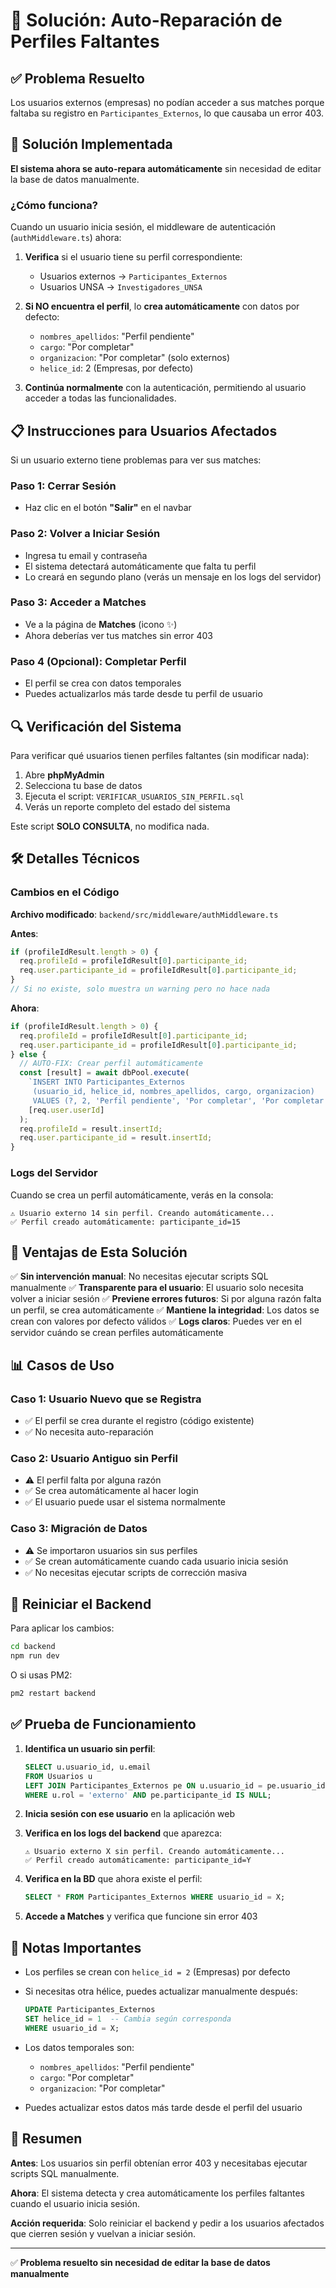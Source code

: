 # 🔧 Solución: Auto-Reparación de Perfiles Faltantes

## ✅ Problema Resuelto

Los usuarios externos (empresas) no podían acceder a sus matches porque faltaba su registro en `Participantes_Externos`, lo que causaba un error 403.

## 🎯 Solución Implementada

**El sistema ahora se auto-repara automáticamente** sin necesidad de editar la base de datos manualmente.

### ¿Cómo funciona?

Cuando un usuario inicia sesión, el middleware de autenticación (`authMiddleware.ts`) ahora:

1. **Verifica** si el usuario tiene su perfil correspondiente:
   - Usuarios externos → `Participantes_Externos`
   - Usuarios UNSA → `Investigadores_UNSA`

2. **Si NO encuentra el perfil**, lo **crea automáticamente** con datos por defecto:
   - `nombres_apellidos`: "Perfil pendiente"
   - `cargo`: "Por completar"
   - `organizacion`: "Por completar" (solo externos)
   - `helice_id`: 2 (Empresas, por defecto)

3. **Continúa normalmente** con la autenticación, permitiendo al usuario acceder a todas las funcionalidades.

## 📋 Instrucciones para Usuarios Afectados

Si un usuario externo tiene problemas para ver sus matches:

### Paso 1: Cerrar Sesión
- Haz clic en el botón **"Salir"** en el navbar

### Paso 2: Volver a Iniciar Sesión
- Ingresa tu email y contraseña
- El sistema detectará automáticamente que falta tu perfil
- Lo creará en segundo plano (verás un mensaje en los logs del servidor)

### Paso 3: Acceder a Matches
- Ve a la página de **Matches** (icono ✨)
- Ahora deberías ver tus matches sin error 403

### Paso 4 (Opcional): Completar Perfil
- El perfil se crea con datos temporales
- Puedes actualizarlos más tarde desde tu perfil de usuario

## 🔍 Verificación del Sistema

Para verificar qué usuarios tienen perfiles faltantes (sin modificar nada):

1. Abre **phpMyAdmin**
2. Selecciona tu base de datos
3. Ejecuta el script: `VERIFICAR_USUARIOS_SIN_PERFIL.sql`
4. Verás un reporte completo del estado del sistema

Este script **SOLO CONSULTA**, no modifica nada.

## 🛠️ Detalles Técnicos

### Cambios en el Código

**Archivo modificado**: `backend/src/middleware/authMiddleware.ts`

**Antes**:
```typescript
if (profileIdResult.length > 0) {
  req.profileId = profileIdResult[0].participante_id;
  req.user.participante_id = profileIdResult[0].participante_id;
}
// Si no existe, solo muestra un warning pero no hace nada
```

**Ahora**:
```typescript
if (profileIdResult.length > 0) {
  req.profileId = profileIdResult[0].participante_id;
  req.user.participante_id = profileIdResult[0].participante_id;
} else {
  // AUTO-FIX: Crear perfil automáticamente
  const [result] = await dbPool.execute(
    `INSERT INTO Participantes_Externos 
     (usuario_id, helice_id, nombres_apellidos, cargo, organizacion) 
     VALUES (?, 2, 'Perfil pendiente', 'Por completar', 'Por completar')`,
    [req.user.userId]
  );
  req.profileId = result.insertId;
  req.user.participante_id = result.insertId;
}
```

### Logs del Servidor

Cuando se crea un perfil automáticamente, verás en la consola:

```
⚠️ Usuario externo 14 sin perfil. Creando automáticamente...
✅ Perfil creado automáticamente: participante_id=15
```

## 🎯 Ventajas de Esta Solución

✅ **Sin intervención manual**: No necesitas ejecutar scripts SQL manualmente
✅ **Transparente para el usuario**: El usuario solo necesita volver a iniciar sesión
✅ **Previene errores futuros**: Si por alguna razón falta un perfil, se crea automáticamente
✅ **Mantiene la integridad**: Los datos se crean con valores por defecto válidos
✅ **Logs claros**: Puedes ver en el servidor cuándo se crean perfiles automáticamente

## 📊 Casos de Uso

### Caso 1: Usuario Nuevo que se Registra
- ✅ El perfil se crea durante el registro (código existente)
- ✅ No necesita auto-reparación

### Caso 2: Usuario Antiguo sin Perfil
- ⚠️ El perfil falta por alguna razón
- ✅ Se crea automáticamente al hacer login
- ✅ El usuario puede usar el sistema normalmente

### Caso 3: Migración de Datos
- ⚠️ Se importaron usuarios sin sus perfiles
- ✅ Se crean automáticamente cuando cada usuario inicia sesión
- ✅ No necesitas ejecutar scripts de corrección masiva

## 🔄 Reiniciar el Backend

Para aplicar los cambios:

```bash
cd backend
npm run dev
```

O si usas PM2:
```bash
pm2 restart backend
```

## ✅ Prueba de Funcionamiento

1. **Identifica un usuario sin perfil**:
   ```sql
   SELECT u.usuario_id, u.email 
   FROM Usuarios u
   LEFT JOIN Participantes_Externos pe ON u.usuario_id = pe.usuario_id
   WHERE u.rol = 'externo' AND pe.participante_id IS NULL;
   ```

2. **Inicia sesión con ese usuario** en la aplicación web

3. **Verifica en los logs del backend** que aparezca:
   ```
   ⚠️ Usuario externo X sin perfil. Creando automáticamente...
   ✅ Perfil creado automáticamente: participante_id=Y
   ```

4. **Verifica en la BD** que ahora existe el perfil:
   ```sql
   SELECT * FROM Participantes_Externos WHERE usuario_id = X;
   ```

5. **Accede a Matches** y verifica que funcione sin error 403

## 🚨 Notas Importantes

- Los perfiles se crean con `helice_id = 2` (Empresas) por defecto
- Si necesitas otra hélice, puedes actualizar manualmente después:
  ```sql
  UPDATE Participantes_Externos 
  SET helice_id = 1  -- Cambia según corresponda
  WHERE usuario_id = X;
  ```

- Los datos temporales son:
  - `nombres_apellidos`: "Perfil pendiente"
  - `cargo`: "Por completar"
  - `organizacion`: "Por completar"

- Puedes actualizar estos datos más tarde desde el perfil del usuario

## 📝 Resumen

**Antes**: Los usuarios sin perfil obtenían error 403 y necesitabas ejecutar scripts SQL manualmente.

**Ahora**: El sistema detecta y crea automáticamente los perfiles faltantes cuando el usuario inicia sesión.

**Acción requerida**: Solo reiniciar el backend y pedir a los usuarios afectados que cierren sesión y vuelvan a iniciar sesión.

---

✅ **Problema resuelto sin necesidad de editar la base de datos manualmente**

